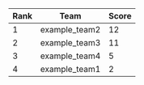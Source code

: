 | Rank | Team | Score |
| --- | --- | --- |
|1|example_team2|12|
|2|example_team3|11|
|3|example_team4|5|
|4|example_team1|2|
